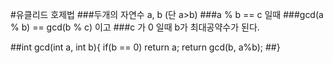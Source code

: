 
#유클리드 호제법 
###두개의 자연수 a, b (단 a>b) 
###a % b == c 일때 
###gcd(a % b) == gcd(b % c) 이고
###c 가 0 일때 b가 최대공약수가 된다.

##int gcd(int a, int b){
    if(b == 0)
        return a;
    return gcd(b, a%b); 
##}